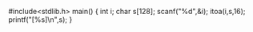 #include<stdlib.h>
main()
{
    int i;
    char s[128];
    scanf("%d",&i);
    itoa(i,s,16);
    printf("[%s]\n",s);
}

